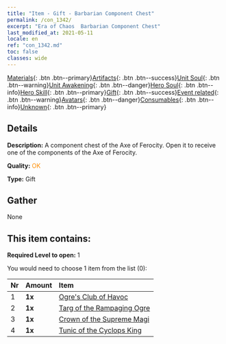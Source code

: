 ```yaml
---
title: "Item - Gift - Barbarian Component Chest"
permalink: /con_1342/
excerpt: "Era of Chaos  Barbarian Component Chest"
last_modified_at: 2021-05-11
locale: en
ref: "con_1342.md"
toc: false
classes: wide
---
```

 [Materials](/Items/){: .btn .btn--primary}[Artifacts](/Items/Artifacts/){: .btn .btn--success}[Unit Soul](/Items/UnitSoul/){: .btn .btn--warning}[Unit Awakening](/Items/UnitAwakening/){: .btn .btn--danger}[Hero Soul](/Items/HeroSoul/){: .btn .btn--info}[Hero Skill](/Items/HeroSkill/){: .btn .btn--primary}[Gift](/Items/Gift/){: .btn .btn--success}[Event related](/Items/Events/){: .btn .btn--warning}[Avatars](/Items/Avatars/){: .btn .btn--danger}[Consumables](/Items/Consumables/){: .btn .btn--info}[Unknown](/Items/Unknown/){: .btn .btn--primary}

## Details
 **Description:** A component chest of the Axe of Ferocity. Open it to receive one of the components of the Axe of Ferocity.

 **Quality:** <span style="color: #FF8C00">OK</span>

 **Type:** Gift

## Gather

  None

## This item contains:

 **Required Level to open:** 1

 You would need to choose 1 item from the list (0):

  | Nr | Amount |     Item    |
  |:---|:-------|:------------|
  | 1 |  **1x** | [Ogre's Club of Havoc](/Items/art_125/) |  | 
  | 2 |  **1x** | [Targ of the Rampaging Ogre](/Items/art_126/) |  | 
  | 3 |  **1x** | [Crown of the Supreme Magi](/Items/art_127/) |  | 
  | 4 |  **1x** | [Tunic of the Cyclops King](/Items/art_128/) |  | 
